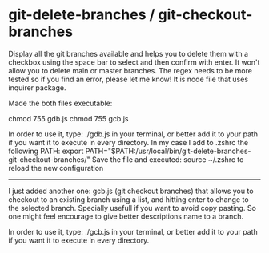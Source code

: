 # git-delete-branches / git-checkout-branches

Display all the git branches available and helps you to delete them with a checkbox using the space bar to select and then confirm with enter.
It won't allow you to delete main or master branches.
The regex needs to be more tested so if you find an error, please let me know!
It is node file that uses inquirer package.

Made the both files executable:

chmod 755 gdb.js
chmod 755 gcb.js

In order to use it, type: ./gdb.js in your terminal, or better add it to your path if you want it to execute in every directory.
In my case I add to .zshrc the following PATH:
export PATH="$PATH:/usr/local/bin/git-delete-branches-git-checkout-branches/"
Save the file and executed: source ~/.zshrc   to reload the new configuration

---

I just added another one: gcb.js (git checkout branches) that allows you to checkout to an existing branch using a list, and hitting enter to change to the selected branch. Specially usefull if you want to avoid copy pasting. So one might feel encourage to give better descriptions name to a branch.

In order to use it, type: ./gcb.js in your terminal, or better add it to your path if you want it to execute in every directory.
